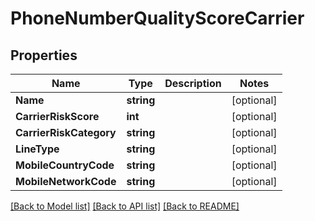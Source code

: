 # PhoneNumberQualityScoreCarrier

## Properties

Name | Type | Description | Notes
------------ | ------------- | ------------- | -------------
**Name** | **string** |  |[optional] 
**CarrierRiskScore** | **int** |  |[optional] 
**CarrierRiskCategory** | **string** |  |[optional] 
**LineType** | **string** |  |[optional] 
**MobileCountryCode** | **string** |  |[optional] 
**MobileNetworkCode** | **string** |  |[optional] 

[[Back to Model list]](../README.md#documentation-for-models) [[Back to API list]](../README.md#documentation-for-api-endpoints) [[Back to README]](../README.md)


